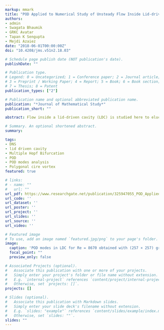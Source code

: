 ```yaml
---
markup: mmark
title: "POD Applied to Numerical Study of Unsteady Flow Inside Lid-driven Cavity"
authors:
- admin
- Swagata Bhaumik
- GRKC Avatar
- Tapan K Sengupta
- Mejdi Azaiez
date: "2018-06-01T00:00:00Z"
doi: "10.4208/jms.v51n2.18.03"

# Schedule page publish date (NOT publication's date).
publishDate: ""

# Publication type.
# Legend: 0 = Uncategorized; 1 = Conference paper; 2 = Journal article;
# 3 = Preprint / Working Paper; 4 = Report; 5 = Book; 6 = Book section;
# 7 = Thesis; 8 = Patent
publication_types: ["2"]

# Publication name and optional abbreviated publication name.
publication: "*Journal of Mathematical Study*"
publication_short: ""

abstract: Flow inside a lid-driven cavity (LDC) is studied here to elucidate bifurcation sequences of the flow at super-critical Reynolds numbers (Recr1) with the help of analyzing the time series at most energetic points in the flow domain. The implication of Recr1 in the context of direct simulation of Navier-Stokes equation is presented here for LDC, with or without explicit excitation inside the LDC. This is aided further by performing detailed enstrophy-based proper orthogonal decomposition (POD) of the flow field. The flow has been computed by an accurate numerical method for two different uniform grids. POD of results of these two grids help us understand the receptivity aspects of the flow field, which give rise to the computed bifurcation sequences by understanding the similarity and differences of these two sets of computations. We show that POD modes help one understand the primary and secondary instabilities noted during the bifurcation sequences.

# Summary. An optional shortened abstract.
summary:

tags:
- DNS
- lid driven cavity
- Multiple Hopf Bifurcation
- POD
- POD modes analysis
- Polygonal cire vortex
featured: true

# links:
# - name: ""
#   url: ""
url_pdf: https://www.researchgate.net/publication/325947055_POD_Applied_to_Numerical_Study_of_Unsteady_Flow_Inside_Lid-driven_Cavity
url_code: ''
url_dataset: ''
url_poster: ''
url_project: ''
url_slides: ''
url_source: ''
url_video: ''

# Featured image
# To use, add an image named `featured.jpg/png` to your page's folder.
image:
  caption: 'POD modes in LDC for Re = 8670 obtained with (257 × 257) grid during the linear instability stage.'
  focal_point: ""
  preview_only: false

# Associated Projects (optional).
#   Associate this publication with one or more of your projects.
#   Simply enter your project's folder or file name without extension.
#   E.g. `internal-project` references `content/project/internal-project/index.md`.
#   Otherwise, set `projects: []`.
projects: []

# Slides (optional).
#   Associate this publication with Markdown slides.
#   Simply enter your slide deck's filename without extension.
#   E.g. `slides: "example"` references `content/slides/example/index.md`.
#   Otherwise, set `slides: ""`.
slides: ""
---
```

